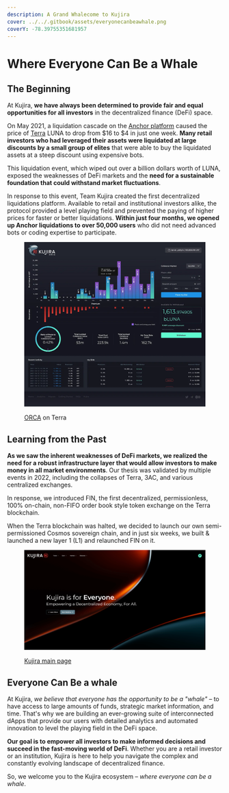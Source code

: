 ```yaml
---
description: A Grand Whalecome to Kujira
cover: ../../.gitbook/assets/everyonecanbeawhale.png
coverY: -78.39755351681957
---
```


# Where Everyone Can Be a Whale

## The Beginning

At Kujira, **we have always been determined to provide fair and equal opportunities for all investors** in the decentralized finance (DeFi) space.

On May 2021, a liquidation cascade on the [Anchor platform](https://twitter.com/anchor\_protocol?lang=en) caused the price of [Terra](https://docs.terra.money/) LUNA to drop from $16 to $4 in just one week. **Many retail investors who had leveraged their assets were liquidated at large discounts by a small group of elites** that were able to buy the liquidated assets at a steep discount using expensive bots.&#x20;

This liquidation event, which wiped out over a billion dollars worth of LUNA, exposed the weaknesses of DeFi markets and the **need for a sustainable foundation that could withstand market fluctuations**.

In response to this event, Team Kujira created the first decentralized liquidations platform. Available to retail and institutional investors alike, the protocol provided a level playing field and prevented the paying of higher prices for faster or better liquidations. **Within just four months, we opened up Anchor liquidations to over 50,000 users** who did not need advanced bots or coding expertise to participate.

<figure><img src="../../.gitbook/assets/ORCA terra.png" alt="" width="563"><figcaption><p><a href="../../dapps-and-infrastructure/orca/">ORCA</a> on Terra</p></figcaption></figure>

## Learning from the Past

**As we saw the inherent weaknesses of DeFi markets, we realized the need for a robust infrastructure layer that would allow investors to make money in all market environments**. Our thesis was validated by multiple events in 2022, including the collapses of Terra, 3AC, and various centralized exchanges.

In response, we introduced FIN, the first decentralized, permissionless, 100% on-chain, non-FIFO order book style token exchange on the Terra blockchain.

When the Terra blockchain was halted, we decided to launch our own semi-permissioned Cosmos sovereign chain, and in just six weeks, we built & launched a new layer 1 (L1) and relaunched FIN on it.

<figure><img src="../../.gitbook/assets/kujira network.png" alt=""><figcaption><p><a href="https://kujira.network/">Kujira main page</a></p></figcaption></figure>

## Everyone Can Be a whale

At Kujira, _we believe that_ _everyone has the opportunity to be a "whale"_ – to have access to large amounts of funds, strategic market information, and time. That's why we are building an ever-growing suite of interconnected dApps that provide our users with detailed analytics and automated innovation to level the playing field in the DeFi space.

**Our goal is to empower all investors to make informed decisions and succeed in the fast-moving world of DeFi**. Whether you are a retail investor or an institution, Kujira is here to help you navigate the complex and constantly evolving landscape of decentralized finance.

So, we welcome you to the Kujira ecosystem – _where everyone can be a whale_.
